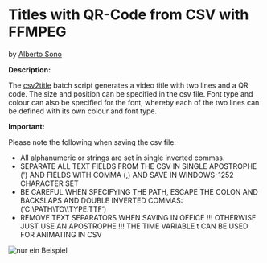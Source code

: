 # Titles with QR-Code from CSV with FFMPEG
by [Alberto Sono](https://github.com/aimpowerment/ "Alberto Sono @ aimpowerment Dept.")

**Description:**

The [csv2title](https://github.com/aimpowerment/ffmpeg-csv-title-with-qrcode-generator/blob/main/csv2title.bat) batch script generates a video title with two lines and a QR code. The size and position can be specified in the csv file. Font type and colour can also be specified for the font, whereby each of the two lines can be defined with its own colour and font type.

**Important:**

Please note the following when saving the csv file:
* All alphanumeric or strings are set in single inverted commas.
* SEPARATE ALL TEXT FIELDS FROM THE CSV IN SINGLE APOSTROPHE (') AND FIELDS WITH COMMA (,) AND SAVE IN WINDOWS-1252 CHARACTER SET
* BE CAREFUL WHEN SPECIFYING THE PATH, ESCAPE THE COLON AND BACKSLAPS AND DOUBLE INVERTED COMMAS: (‘C\:\\PATH\\TO\\\TYPE.TTF’)
* REMOVE TEXT SEPARATORS WHEN SAVING IN OFFICE !!! OTHERWISE JUST USE AN APOSTROPHE !!!
THE TIME VARIABLE t CAN BE USED FOR ANIMATING IN CSV

![nur ein Beispiel](https://commons.wikimedia.org/wiki/File:Example_de.jpg "Beispielbild")
